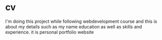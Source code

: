 # cv
I'm doing this project while following webdevelopment course and this is about my details such as my name education as well as skills and experience. it is personal portfolio website
